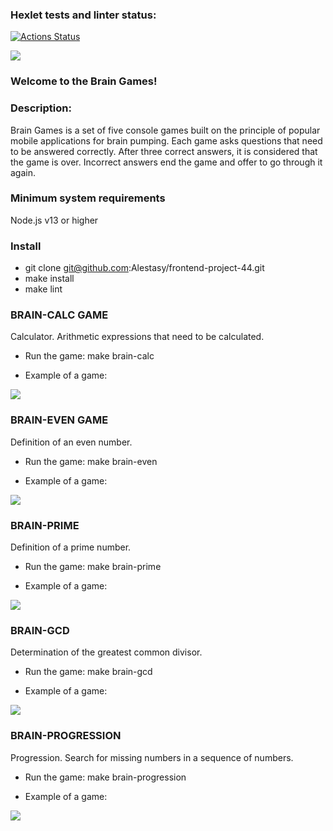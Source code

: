 ### Hexlet tests and linter status:
[![Actions Status](https://github.com/Alestasy/frontend-project-44/workflows/hexlet-check/badge.svg)](https://github.com/Alestasy/frontend-project-44/actions)

<a href="https://codeclimate.com/github/Alestasy/frontend-project-44/maintainability"><img src="https://api.codeclimate.com/v1/badges/3ca3cc6673c8a2ed3bb8/maintainability" /></a>

### Welcome to the Brain Games!

### Description: 

Brain Games is a set of five console games built on the principle of popular mobile applications for brain pumping. Each game asks questions that need to be answered correctly. After three correct answers, it is considered that the game is over. Incorrect answers end the game and offer to go through it again.

### Minimum system requirements

Node.js v13 or higher

### Install
- git clone git@github.com:Alestasy/frontend-project-44.git
- make install 
- make lint 

### BRAIN-CALC GAME

Calculator. Arithmetic expressions that need to be calculated.

- Run the game: make brain-calc

- Example of a game:

<a href="https://asciinema.org/a/KSJwfMo9HM5y5kSV8K6YolMPC" target="_blank"><img src="https://asciinema.org/a/KSJwfMo9HM5y5kSV8K6YolMPC.svg" /></a>

### BRAIN-EVEN GAME

Definition of an even number.

- Run the game: make brain-even

- Example of a game:

<a href="https://asciinema.org/a/waJ5fiYeixieXFWmCYCzJU8hE" target="_blank"><img src="https://asciinema.org/a/waJ5fiYeixieXFWmCYCzJU8hE.svg" /></a>

### BRAIN-PRIME

Definition of a prime number.

- Run the game: make brain-prime

- Example of a game:

<a href="https://asciinema.org/a/BKdn8nKvRN9HHBvl1sBiNVeYO" target="_blank"><img src="https://asciinema.org/a/BKdn8nKvRN9HHBvl1sBiNVeYO.svg" /></a>

### BRAIN-GCD

Determination of the greatest common divisor.

- Run the game: make brain-gcd

- Example of a game:

<a href="https://asciinema.org/a/U0rbwtarZMq47xr74eqyQHgWZ" target="_blank"><img src="https://asciinema.org/a/U0rbwtarZMq47xr74eqyQHgWZ.svg" /></a>

### BRAIN-PROGRESSION

Progression. Search for missing numbers in a sequence of numbers.

- Run the game: make brain-progression

- Example of a game:

<a href="https://asciinema.org/a/9dRlYNagh0400l8vWbwi4GO7M" target="_blank"><img src="https://asciinema.org/a/9dRlYNagh0400l8vWbwi4GO7M.svg" /></a>
